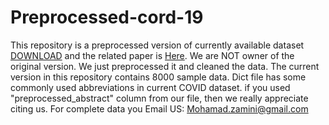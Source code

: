 # Preprocessed-cord-19

This repository is a preprocessed version of currently available dataset [DOWNLOAD](https://ai2-semanticscholar-cord-19.s3-us-west-2.amazonaws.com/historical_releases.html) and the related paper is [Here](https://arxiv.org/abs/2004.10706). We are NOT owner of the original version. We just preprocessed it and cleaned the data. The current version in this repository contains 8000 sample data. 
Dict file has some commonly used abbreviations in current COVID dataset.
if you used "preprocessed_abstract" column from our file, then we really appreciate citing us. 
For complete data you Email US: Mohamad.zamini@gmail.com
